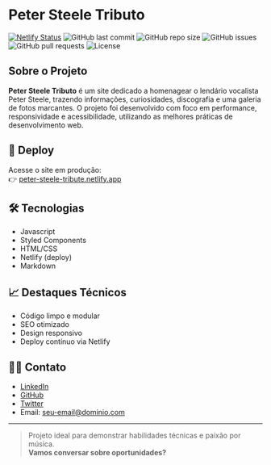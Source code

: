 # Peter Steele Tributo

[![Netlify Status](https://api.netlify.com/api/v1/badges/SimonePenido-netlify-badge-id/deploy-status)](https://peter-steele-tribute.netlify.app)
![GitHub last commit](https://img.shields.io/github/last-commit/SimonePenido/Peter-Steele-Tributo)
![GitHub repo size](https://img.shields.io/github/repo-size/SimonePenido/Peter-Steele-Tributo)
![GitHub issues](https://img.shields.io/github/issues/SimonePenido/Peter-Steele-Tributo)
![GitHub pull requests](https://img.shields.io/github/issues-pr/SimonePenido/Peter-Steele-Tributo)
![License](https://img.shields.io/github/license/SimonePenido/Peter-Steele-Tributo)

## Sobre o Projeto

**Peter Steele Tributo** é um site dedicado a homenagear o lendário vocalista Peter Steele, trazendo informações, curiosidades, discografia e uma galeria de fotos marcantes. O projeto foi desenvolvido com foco em performance, responsividade e acessibilidade, utilizando as melhores práticas de desenvolvimento web.

## 🚀 Deploy

Acesse o site em produção:  
👉 [peter-steele-tribute.netlify.app](https://peter-steele-tribute.netlify.app)

## 🛠️ Tecnologias

- Javascript
- Styled Components
- HTML/CSS
- Netlify (deploy)
- Markdown

## 📈 Destaques Técnicos

- Código limpo e modular
- SEO otimizado
- Design responsivo
- Deploy contínuo via Netlify

## 👨‍💻 Contato

- [LinkedIn](https://www.linkedin.com/in/seu-usuario)
- [GitHub](https://github.com/seu-usuario)
- [Twitter](https://twitter.com/seu-usuario)
- Email: seu-email@dominio.com

---

> Projeto ideal para demonstrar habilidades técnicas e paixão por música.  
> **Vamos conversar sobre oportunidades?**

